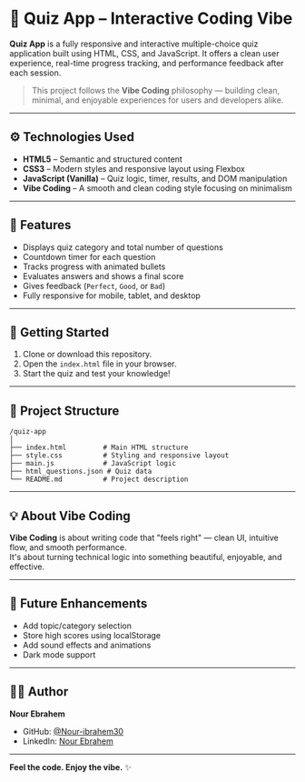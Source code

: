 # 🧠 Quiz App – Interactive Coding Vibe

**Quiz App** is a fully responsive and interactive multiple-choice quiz application built using HTML, CSS, and JavaScript. It offers a clean user experience, real-time progress tracking, and performance feedback after each session.

> This project follows the **Vibe Coding** philosophy — building clean, minimal, and enjoyable experiences for users and developers alike.

---

## ⚙️ Technologies Used

- **HTML5** – Semantic and structured content  
- **CSS3** – Modern styles and responsive layout using Flexbox  
- **JavaScript (Vanilla)** – Quiz logic, timer, results, and DOM manipulation  
- **Vibe Coding** – A smooth and clean coding style focusing on minimalism  

---

## 🧩 Features

- Displays quiz category and total number of questions  
- Countdown timer for each question  
- Tracks progress with animated bullets  
- Evaluates answers and shows a final score  
- Gives feedback (`Perfect`, `Good`, or `Bad`)  
- Fully responsive for mobile, tablet, and desktop  

---

## 🚀 Getting Started

1. Clone or download this repository.
2. Open the `index.html` file in your browser.
3. Start the quiz and test your knowledge!

---

## 📁 Project Structure

```
/quiz-app
│
├── index.html         # Main HTML structure
├── style.css          # Styling and responsive layout
├── main.js            # JavaScript logic
├── html_questions.json # Quiz data
└── README.md          # Project description
```

---

## 💡 About Vibe Coding

**Vibe Coding** is about writing code that "feels right" — clean UI, intuitive flow, and smooth performance.  
It's about turning technical logic into something beautiful, enjoyable, and effective.

---

## 🔮 Future Enhancements

- Add topic/category selection  
- Store high scores using localStorage  
- Add sound effects and animations  
- Dark mode support  

---

## 🙋‍♂️ Author

**Nour Ebrahem**

- GitHub: [@Nour-ibrahem30](https://github.com/Nour-ibrahem30)  
- LinkedIn: [Nour Ebrahem](https://www.linkedin.com/in/nour-ibrahem-499172346)  

---

**Feel the code. Enjoy the vibe.** ✨
